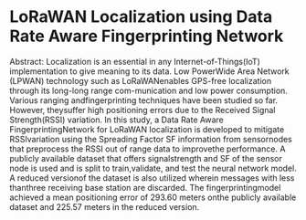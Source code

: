 # LoRaWAN Localization using Data Rate Aware Fingerprinting Network  

Abstract: Localization is an essential in any Internet-of-Things(IoT)  implementation  to  give  meaning  to  its  data.  Low  PowerWide  Area  Network  (LPWAN)  technology  such  as  LoRaWANenables  GPS-free  localization  through  its  long-long  range  com-munication  and  low  power  consumption.  Various  ranging  andfingerprinting techniques have been studied so far. However, theysuffer high positioning errors due to the Received Signal Strength(RSSI) variation. In this study, a Data Rate Aware FingerprintingNetwork for LoRaWAN localization is developed to mitigate RSSIvariation using the Spreading Factor SF information from sensornodes  that  preprocess  the  RSSI  out  of  range  data  to  improvethe  performance.  A  publicly  available  dataset  that  offers  signalstrength and SF of the sensor node is used and is split to train,validate,  and  test  the  neural  network  model.  A  reduced  versionof  the  dataset  is  also  utilized  wherein  messages  with  less  thanthree  receiving  base  station  are  discarded.  The  fingerprintingmodel  achieved  a  mean  positioning  error  of  293.60  meters  onthe  publicly  available  dataset  and  225.57  meters  in  the  reduced version.
